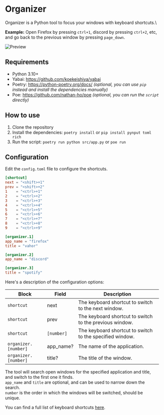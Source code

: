 # Organizer

Organizer is a Python tool to focus your windows with keyboard shortcuts.\

**Example:** Open Firefox by pressing `ctrl+1`, discord by pressing `ctrl+2`, etc, and go back to the previous window by pressing `page_down`.

![Preview](https://github.com/user-attachments/assets/5cab85de-d330-4a16-a393-d29ddf6316a3)

## Requirements

- Python 3.10+
- Yabai: https://github.com/koekeishiya/yabai
- Poetry: https://python-poetry.org/docs/ _(optional, you can use `pip` instead and install the dependencies manually)_
- Poe: https://github.com/nathan-ho/poe _(optional, you can run the `script` directly)_

## How to use

1. Clone the repository
2. Install the dependencies: `poetry install` or `pip install pynput toml rich`
3. Run the script: `poetry run python src/app.py` or `poe run`

## Configuration

Edit the `config.toml` file to configure the shortcuts.

```toml title="config.toml"
[shortcut]
next = "<shift>+1"
prev = "<shift>+2"
1    = "<ctrl>+1"
2    = "<ctrl>+2"
3    = "<ctrl>+3"
4    = "<ctrl>+4"
5    = "<ctrl>+5"
6    = "<ctrl>+6"
7    = "<ctrl>+7"
8    = "<ctrl>+8"
9    = "<ctrl>+9"

[organizer.1]
app_name = "firefox"
title = "vahor"

[organizer.2]
app_name = "discord"

[organizer.3]
title = "spotify"
```

Here's a description of the configuration options:

| Block                | Field      | Description                                              |
| ---                  | ---        | ---                                                      |
| `shortcut`           | next       | The keyboard shortcut to switch to the next window.      |
| `shortcut`           | prev       | The keyboard shortcut to switch to the previous window.  |
| `shortcut`           | `[number]` | The keyboard shortcut to switch to the specified window. |
| `organizer.[number]` | app_name?  | The name of the application.                             |
| `organizer.[number]` | title?     | The title of the window.                                 |

The tool will search open windows for the specified application and title, and switch to the first one it finds.\
`app_name` and `title` are optional, and can be used to narrow down the search.\
`number` is the order in which the windows will be switched, should be unique.

You can find a full list of keyboard shortcuts [here](https://pynput.readthedocs.io/en/latest/keyboard.html#pynput.keyboard.Key).


